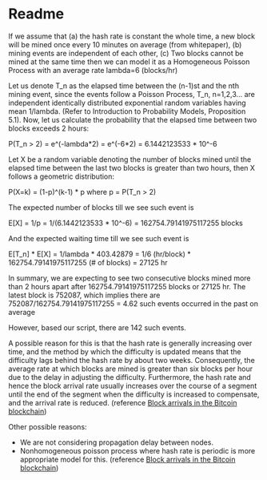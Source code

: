 # Readme

If we assume that (a) the hash rate is constant the whole time, a new block will be mined once every 10 minutes on average (from whitepaper), (b) mining events are independent of each other, (c) Two blocks cannot be mined at the same time
then we can model it as a Homogeneous Poisson Process with an average rate lambda=6 (blocks/hr)

Let us denote T_n as the elapsed time between the (n-1)st and the nth mining event, since the events follow a Poisson Process, T_n, n=1,2,3... are independent identically distributed exponential random variables having mean 1/lambda. (Refer to Introduction to Probability Models, Proposition 5.1).
Now, let us calculate the probability that the elapsed time between two blocks exceeds 2 hours:


P(T_n > 2) = e^(-lambda\*2) = e^(-6*2) = 6.1442123533 * 10^-6

Let X be a random variable denoting the number of blocks mined until the elapsed time between the last two blocks is greater than two hours, then X follows a geometric distribution:


P(X=k) = (1-p)^(k-1) * p where p = P(T_n > 2)

The expected number of blocks till we see such event is 


E[X] = 1/p = 1/(6.1442123533 * 10^-6) = 162754.79141975117255 blocks

And the expected waiting time till we see such event is


E[T_n] * E[X] = 1/lambda * 403.42879 = 1/6 (hr/block) * 162754.79141975117255 (# of blocks) = 27125 hr

In summary, we are expecting to see two consecutive blocks mined more than 2 hours apart after 162754.79141975117255 blocks or 27125 hr.
The latest block is 752087, which implies there are 752087/162754.79141975117255 = 4.62 such events occurred in the past on average


However, based our script, there are 142 such events.

A possible reason for this is that the hash rate is generally
increasing over time, and the method by which the difficulty
is updated means that the difficulty lags behind the hash rate
by about two weeks. Consequently, the average rate at which
blocks are mined is greater than six blocks per hour due to the
delay in adjusting the difficulty. Furthermore, the hash rate and
hence the block arrival rate usually increases over the course
of a segment until the end of the segment when the difficulty
is increased to compensate, and the arrival rate is reduced. 
(reference [Block arrivals in the Bitcoin blockchain](https://arxiv.org/pdf/1801.07447.pdf))

Other possible reasons:

* We are not considering propagation delay between nodes.
* Nonhomogeneous poisson process where hash rate is periodic is more appropriate model for this. (reference [Block arrivals in the Bitcoin blockchain](https://arxiv.org/pdf/1801.07447.pdf))


